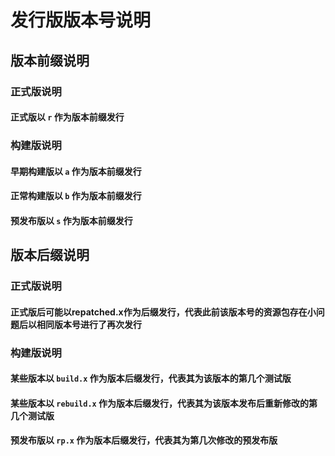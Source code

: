 # 发行版版本号说明

## 版本前缀说明

### 正式版说明

#### 正式版以 `r` 作为版本前缀发行

### 构建版说明

#### 早期构建版以 `a` 作为版本前缀发行

#### 正常构建版以 `b` 作为版本前缀发行

#### 预发布版以 `s` 作为版本前缀发行

## 版本后缀说明

### 正式版说明

#### 正式版后可能以repatched.x作为后缀发行，代表此前该版本号的资源包存在小问题后以相同版本号进行了再次发行

### 构建版说明

#### 某些版本以 `build.x` 作为版本后缀发行，代表其为该版本的第几个测试版

#### 某些版本以 `rebuild.x` 作为版本后缀发行，代表其为该版本发布后重新修改的第几个测试版

#### 预发布版以 `rp.x` 作为版本后缀发行，代表其为第几次修改的预发布版
